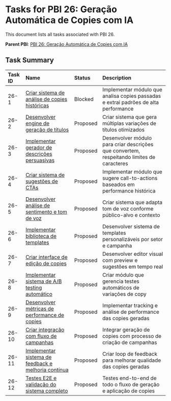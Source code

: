 # Tasks for PBI 26: Geração Automática de Copies com IA

This document lists all tasks associated with PBI 26.

**Parent PBI**: [PBI 26: Geração Automática de Copies com IA](./prd.md)

## Task Summary

| Task ID | Name | Status | Description |
| :------ | :--- | :------ | :---------- |
| 26-1 | [Criar sistema de análise de copies históricas](./26-1.md) | Blocked | Implementar módulo que analisa copies passadas e extrai padrões de alta performance |
| 26-2 | [Desenvolver engine de geração de títulos](./26-2.md) | Proposed | Criar sistema que gera múltiplas variações de títulos otimizados |
| 26-3 | [Implementar gerador de descrições persuasivas](./26-3.md) | Proposed | Desenvolver módulo para criar descrições que convertem, respeitando limites de caracteres |
| 26-4 | [Criar sistema de sugestões de CTAs](./26-4.md) | Proposed | Implementar módulo que sugere call-to-actions baseados em performance histórica |
| 26-5 | [Desenvolver análise de sentimento e tom de voz](./26-5.md) | Proposed | Criar sistema que adapta tom de voz conforme público-alvo e contexto |
| 26-6 | [Implementar biblioteca de templates](./26-6.md) | Proposed | Desenvolver sistema de templates personalizáveis por setor e campanha |
| 26-7 | [Criar interface de edição de copies](./26-7.md) | Proposed | Desenvolver editor visual com preview e sugestões em tempo real |
| 26-8 | [Implementar sistema de A/B testing automático](./26-8.md) | Proposed | Criar módulo que gerencia testes automáticos de variações de copy |
| 26-9 | [Desenvolver métricas de performance de copies](./26-9.md) | Proposed | Implementar tracking e análise de performance das copies geradas |
| 26-10 | [Criar integração com fluxo de campanhas](./26-10.md) | Proposed | Integrar geração de copies com processo de criação de campanhas |
| 26-11 | [Implementar sistema de feedback e melhoria contínua](./26-11.md) | Proposed | Criar loop de feedback para melhorar qualidade das copies geradas |
| 26-12 | [Testes E2E e validação do sistema completo](./26-12.md) | Proposed | Testes end-to-end de todo o fluxo de geração e aplicação de copies | 